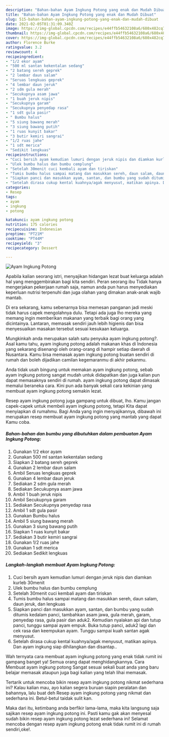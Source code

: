 ```yaml
---
description: "Bahan-bahan Ayam Ingkung Potong yang enak dan Mudah Dibuat"
title: "Bahan-bahan Ayam Ingkung Potong yang enak dan Mudah Dibuat"
slug: 515-bahan-bahan-ayam-ingkung-potong-yang-enak-dan-mudah-dibuat
date: 2021-02-05T01:31:09.340Z
image: https://img-global.cpcdn.com/recipes/e44ffb54632108a6/680x482cq70/ayam-ingkung-potong-foto-resep-utama.jpg
thumbnail: https://img-global.cpcdn.com/recipes/e44ffb54632108a6/680x482cq70/ayam-ingkung-potong-foto-resep-utama.jpg
cover: https://img-global.cpcdn.com/recipes/e44ffb54632108a6/680x482cq70/ayam-ingkung-potong-foto-resep-utama.jpg
author: Florence Burke
ratingvalue: 3.2
reviewcount: 4
recipeingredient:
- "1/2 ekor ayam"
- "500 ml santan kekentalan sedang"
- "2 batang sereh geprek"
- "2 lembar daun salam"
- "Seruas lengkuas geprek"
- "4 lembar daun jeruk"
- "2 sdm gula merah"
- "Secukupnya asam jawa"
- "1 buah jeruk nipis"
- "Secukupnya garam"
- "Secukupnya penyedap rasa"
- "1 sdt gula pasir"
- " Bumbu halus"
- "5 siung bawang merah"
- "3 siung bawang putih"
- "1 ruas kunyit bakar"
- "3 butir kemiri sangrai"
- "1/2 ruas jahe"
- "1 sdt merica"
- "Sedikit lengkuas"
recipeinstructions:
- "Cuci bersih ayam kemudian lumuri dengan jeruk nipis dan diamkan kurleb 30menit"
- "Ulek bumbu halus dan bumbu cemplung"
- "Setelah 30menit cuci kembali ayam dan tiriskan"
- "Tumis bumbu halus sampai matang dan masukkan sereh, daun salam, daun jeruk, dan lengkuas"
- "Siapkan panci dan masukkan ayam, santan, dan bumbu yang sudah ditumis kedalam panci, tambahkan asam jawa, gula merah, garam, penyedap rasa, gula pasir dan aduk2. Kemudian nyalakan api dan tutup panci, tunggu sampai ayam empuk. Buka tutup panci, aduk2 lagi dan cek rasa dan keempukan ayam. Tunggu sampai kuah santan agak menyusut."
- "Setelah dirasa cukup kental kuahnya/agak menyusut, matikan apinya. Dan ayam ingkung siap dihilangkan dan disantap.."
categories:
- Resep
tags:
- ayam
- ingkung
- potong

katakunci: ayam ingkung potong 
nutrition: 175 calories
recipecuisine: Indonesian
preptime: "PT21M"
cooktime: "PT44M"
recipeyield: "3"
recipecategory: Dessert

---
```



![Ayam Ingkung Potong](https://img-global.cpcdn.com/recipes/e44ffb54632108a6/680x482cq70/ayam-ingkung-potong-foto-resep-utama.jpg)

Apabila kalian seorang istri, menyajikan hidangan lezat buat keluarga adalah hal yang menggembirakan bagi kita sendiri. Peran seorang ibu Tidak hanya mengerjakan pekerjaan rumah saja, namun anda pun harus menyediakan keperluan nutrisi terpenuhi dan juga olahan yang dimakan anak-anak wajib mantab.

Di era  sekarang, kamu sebenarnya bisa memesan panganan jadi meski tidak harus capek mengolahnya dulu. Tetapi ada juga lho mereka yang memang ingin memberikan makanan yang terbaik bagi orang yang dicintainya. Lantaran, memasak sendiri jauh lebih higienis dan bisa menyesuaikan masakan tersebut sesuai kesukaan keluarga. 



Mungkinkah anda merupakan salah satu penyuka ayam ingkung potong?. Asal kamu tahu, ayam ingkung potong adalah makanan khas di Indonesia yang sekarang disenangi oleh orang-orang di hampir setiap daerah di Nusantara. Kamu bisa memasak ayam ingkung potong buatan sendiri di rumah dan boleh dijadikan camilan kegemaranmu di akhir pekanmu.

Anda tidak usah bingung untuk memakan ayam ingkung potong, sebab ayam ingkung potong sangat mudah untuk didapatkan dan juga kalian pun dapat memasaknya sendiri di rumah. ayam ingkung potong dapat dimasak memalui beraneka cara. Kini pun ada banyak sekali cara kekinian yang membuat ayam ingkung potong semakin lezat.

Resep ayam ingkung potong juga gampang untuk dibuat, lho. Kamu jangan capek-capek untuk membeli ayam ingkung potong, tetapi Kita dapat menyiapkan di rumahmu. Bagi Anda yang ingin menyajikannya, dibawah ini merupakan resep membuat ayam ingkung potong yang mantab yang dapat Kamu coba.

<!--inarticleads1-->

##### Bahan-bahan dan bumbu yang dibutuhkan dalam pembuatan Ayam Ingkung Potong:

1. Gunakan 1/2 ekor ayam
1. Gunakan 500 ml santan kekentalan sedang
1. Siapkan 2 batang sereh geprek
1. Gunakan 2 lembar daun salam
1. Ambil Seruas lengkuas geprek
1. Gunakan 4 lembar daun jeruk
1. Sediakan 2 sdm gula merah
1. Sediakan Secukupnya asam jawa
1. Ambil 1 buah jeruk nipis
1. Ambil Secukupnya garam
1. Sediakan Secukupnya penyedap rasa
1. Ambil 1 sdt gula pasir
1. Gunakan  Bumbu halus
1. Ambil 5 siung bawang merah
1. Gunakan 3 siung bawang putih
1. Siapkan 1 ruas kunyit bakar
1. Sediakan 3 butir kemiri sangrai
1. Gunakan 1/2 ruas jahe
1. Gunakan 1 sdt merica
1. Sediakan Sedikit lengkuas




<!--inarticleads2-->

##### Langkah-langkah membuat Ayam Ingkung Potong:

1. Cuci bersih ayam kemudian lumuri dengan jeruk nipis dan diamkan kurleb 30menit
1. Ulek bumbu halus dan bumbu cemplung
1. Setelah 30menit cuci kembali ayam dan tiriskan
1. Tumis bumbu halus sampai matang dan masukkan sereh, daun salam, daun jeruk, dan lengkuas
1. Siapkan panci dan masukkan ayam, santan, dan bumbu yang sudah ditumis kedalam panci, tambahkan asam jawa, gula merah, garam, penyedap rasa, gula pasir dan aduk2. Kemudian nyalakan api dan tutup panci, tunggu sampai ayam empuk. Buka tutup panci, aduk2 lagi dan cek rasa dan keempukan ayam. Tunggu sampai kuah santan agak menyusut.
1. Setelah dirasa cukup kental kuahnya/agak menyusut, matikan apinya. Dan ayam ingkung siap dihilangkan dan disantap..




Wah ternyata cara membuat ayam ingkung potong yang enak tidak rumit ini gampang banget ya! Semua orang dapat menghidangkannya. Cara Membuat ayam ingkung potong Sangat sesuai sekali buat anda yang baru belajar memasak ataupun juga bagi kalian yang telah lihai memasak.

Tertarik untuk mencoba bikin resep ayam ingkung potong nikmat sederhana ini? Kalau kalian mau, ayo kalian segera buruan siapin peralatan dan bahannya, lalu buat deh Resep ayam ingkung potong yang nikmat dan sederhana ini. Betul-betul taidak sulit kan. 

Maka dari itu, ketimbang anda berfikir lama-lama, maka kita langsung saja sajikan resep ayam ingkung potong ini. Pasti kamu gak akan menyesal sudah bikin resep ayam ingkung potong lezat sederhana ini! Selamat mencoba dengan resep ayam ingkung potong enak tidak rumit ini di rumah sendiri,oke!.


